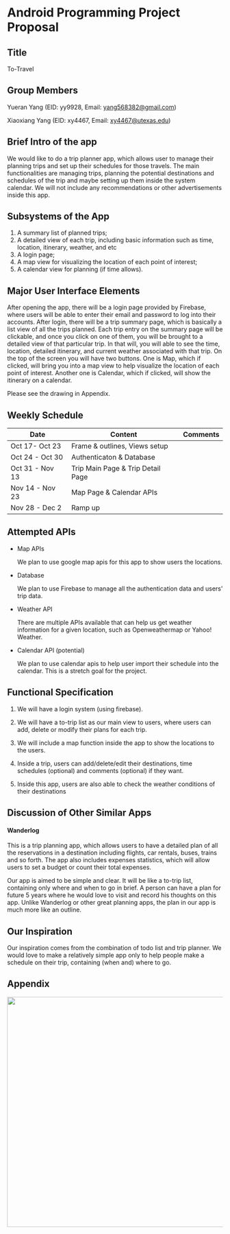 # Android Programming Project Proposal

## Title

To-Travel 

## Group Members

Yueran Yang (EID: yy9928, Email: yang568382@gmail.com)

Xiaoxiang Yang (EID: xy4467, Email: xy4467@utexas.edu)

## Brief Intro of the app

We would like to do a trip planner app, which allows user to manage their planning trips and set up their schedules for those travels. The main functionalities are managing trips, planning the potential destinations and schedules of the trip and maybe setting up them inside the system calendar. We will not include any recommendations or other advertisements inside this app. 

## Subsystems of the App

1. A summary list of planned trips;
2. A detailed view of each trip, including basic information such as time, location, itinerary, weather, and etc
3. A login page; 
4. A map view for visualizing the location of each point of interest;
5. A calendar view for planning (if time allows).

## Major User Interface Elements

After opening the app, there will be a login page provided by Firebase, where users will be able to enter their email and password to log into their accounts.
After login, there will be a trip summary page, which is basically a list view of all the trips planned.
Each trip entry on the summary page will be clickable, and once you click on one of them, you will be brought to a detailed view of that particular trip.
In that will, you will able to see the time, location, detailed itinerary, and current weather associated with that trip.
On the top of the screen you will have two buttons. One is Map, which if clicked, will bring you into a map view to help visualize the location of each point of interest. Another one is Calendar, which if clicked, will show the itinerary on a calendar.

Please see the drawing in Appendix.

## Weekly Schedule

| Date            | Content                           | Comments |
| --------------- | --------------------------------- | -------- |
| Oct 17- Oct 23  | Frame & outlines, Views setup     |          |
| Oct 24 - Oct 30 | Authenticaton & Database          |          |
| Oct 31 - Nov 13 | Trip Main Page & Trip Detail Page |          |
| Nov 14 - Nov 23 | Map Page & Calendar APIs          |          |
| Nov 28 - Dec 2  | Ramp up                           |          |

## Attempted APIs

- Map APIs
  
  We plan to use google map apis for this app to show users the locations. 

- Database
  
  We plan to use Firebase to manage all the authentication data and users' trip data. 

- Weather API
  
  There are multiple APIs available that can help us get weather information for a given location, such as Openweathermap or Yahoo! Weather.

- Calendar API (potential)
  
  We plan to use calendar apis to help user import their schedule into the calendar. This is a stretch goal for the project. 

## Functional Specification

1. We will have a login system (using firebase). 

2. We will have a to-trip list as our main view to users, where users can add, delete or modify their plans for each trip. 

3. We will include a map function inside the app to show the locations to the users.

4. Inside a trip, users can add/delete/edit their destinations, time schedules (optional) and comments (optional) if they want. 

5. Inside this app, users are also able to check the weather conditions of their destinations 

## Discussion of Other Similar Apps

#### Wanderlog

This is a trip planning app, which allows users to have a detailed plan of all the reservations in a destination including flights, car rentals, buses, trains and so forth. The app also includes expenses statistics, which will allow users to set a budget or count their total expenses. 

Our app is aimed to be simple and clear. It will be like a to-trip list, containing only where and when to go in brief. A person can have a plan for future 5 years where he would love to visit and record his thoughts on this app. Unlike Wanderlog or other great planning apps, the plan in our app is much more like an outline. 

## Our Inspiration

Our inspiration comes from the combination of todo list and trip planner. We would love to make a relatively simple app only to help people make a schedule on their trip, containing (when and) where to go.  

## Appendix

<img src="file:///Users/renayang/Downloads/images/2022-10-16-15-34-38-image.png" title="" alt="" width="537">
